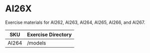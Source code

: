 # AI26X

Exercise materials for AI262, AI263, AI264, AI265, AI266, and AI267.

| SKU   | Exercise Directory |
| ----- | ------------------ |
| AI264 | /models            |

